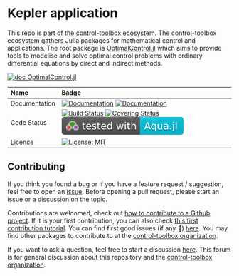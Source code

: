 # Kepler application

[ci-img]: https://github.com/control-toolbox/Kepler.jl/actions/workflows/CI.yml/badge.svg?branch=main
[ci-url]: https://github.com/control-toolbox/Kepler.jl/actions/workflows/CI.yml?query=branch%3Amain

[co-img]: https://codecov.io/gh/control-toolbox/Kepler.jl/branch/main/graph/badge.svg?token=YM5YQQUSO3
[co-url]: https://codecov.io/gh/control-toolbox/Kepler.jl

[doc-dev-img]: https://img.shields.io/badge/docs-dev-8A2BE2.svg
[doc-dev-url]: https://control-toolbox.org/Kepler.jl/dev/

[doc-stable-img]: https://img.shields.io/badge/docs-stable-blue.svg
[doc-stable-url]: https://control-toolbox.org/Kepler.jl/stable/

[licence-img]: https://img.shields.io/badge/License-MIT-yellow.svg
[licence-url]: https://github.com/control-toolbox/kepler/blob/master/LICENSE

[aqua-img]: https://raw.githubusercontent.com/JuliaTesting/Aqua.jl/master/badge.svg
[aqua-url]: https://github.com/JuliaTesting/Aqua.jl

This repo is part of the [control-toolbox ecosystem](https://github.com/control-toolbox). 
The control-toolbox ecosystem gathers Julia packages for mathematical control and applications. The root package is [OptimalControl.jl](https://github.com/control-toolbox/OptimalControl.jl) which aims to provide tools to modelise and solve optimal control problems with ordinary differential equations by direct and indirect methods. 

[![doc OptimalControl.jl](https://img.shields.io/badge/Documentation-OptimalControl.jl-blue)](http://control-toolbox.org/OptimalControl.jl)

| **Name**          | **Badge**         |
:-------------------|:------------------|
| Documentation     | [![Documentation][doc-stable-img]][doc-stable-url] [![Documentation][doc-dev-img]][doc-dev-url]                   | 
| Code Status       | [![Build Status][ci-img]][ci-url] [![Covering Status][co-img]][co-url] [![Aqua.jl][aqua-img]][aqua-url] |
| Licence           | [![License: MIT][licence-img]][licence-url]   |

## Contributing

[issue-url]: https://github.com/control-toolbox/Kepler.jl/issues
[first-good-issue-url]: https://github.com/control-toolbox/Kepler.jl/contribute

If you think you found a bug or if you have a feature request / suggestion, feel free to open an [issue][issue-url].
Before opening a pull request, please start an issue or a discussion on the topic. 

Contributions are welcomed, check out [how to contribute to a Github project](https://docs.github.com/en/get-started/exploring-projects-on-github/contributing-to-a-project). 
If it is your first contribution, you can also check [this first contribution tutorial](https://github.com/firstcontributions/first-contributions).
You can find first good issues (if any 🙂) [here][first-good-issue-url]. You may find other packages to contribute to at the [control-toolbox organization](https://github.com/control-toolbox).

If you want to ask a question, feel free to start a discussion [here](https://github.com/orgs/control-toolbox/discussions). This forum is for general discussion about this repository and the [control-toolbox organization](https://github.com/control-toolbox).
